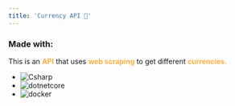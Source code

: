 ```yaml
---
title: 'Currency API 💱'
---
```


### Made with:

This is an <span style="color:#ffae42">**API**</span> that uses <span style="color:#ffae42">**web scraping**</span> to get different <span style="color:#ffae42">**currencies.**</span>

- ![Csharp](https://img.shields.io/badge/Csharp-3572B0)
- ![dotnetcore](https://img.shields.io/badge/.Net-00B4D8)
- ![docker](https://img.shields.io/badge/Docker-02G471F)
